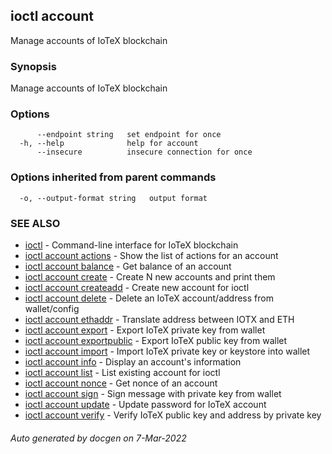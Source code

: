 ## ioctl account

Manage accounts of IoTeX blockchain

### Synopsis

Manage accounts of IoTeX blockchain

### Options

```
      --endpoint string   set endpoint for once
  -h, --help              help for account
      --insecure          insecure connection for once
```

### Options inherited from parent commands

```
  -o, --output-format string   output format
```

### SEE ALSO

* [ioctl](../README.md)	 - Command-line interface for IoTeX blockchain
* [ioctl account actions](ioctl_account_actions.md)	 - Show the list of actions for an account
* [ioctl account balance](ioctl_account_balance.md)	 - Get balance of an account
* [ioctl account create](ioctl_account_create.md)	 - Create N new accounts and print them
* [ioctl account createadd](ioctl_account_createadd.md)	 - Create new account for ioctl
* [ioctl account delete](ioctl_account_delete.md)	 - Delete an IoTeX account/address from wallet/config
* [ioctl account ethaddr](ioctl_account_ethaddr.md)	 - Translate address between IOTX and ETH
* [ioctl account export](ioctl_account_export.md)	 - Export IoTeX private key from wallet
* [ioctl account exportpublic](ioctl_account_exportpublic.md)	 - Export IoTeX public key from wallet
* [ioctl account import](ioctl_account_import.md)	 - Import IoTeX private key or keystore into wallet
* [ioctl account info](ioctl_account_info.md)	 - Display an account's information
* [ioctl account list](ioctl_account_list.md)	 - List existing account for ioctl
* [ioctl account nonce](ioctl_account_nonce.md)	 - Get nonce of an account
* [ioctl account sign](ioctl_account_sign.md)	 - Sign message with private key from wallet
* [ioctl account update](ioctl_account_update.md)	 - Update password for IoTeX account
* [ioctl account verify](ioctl_account_verify.md)	 - Verify IoTeX public key and address by private key

###### Auto generated by docgen on 7-Mar-2022
